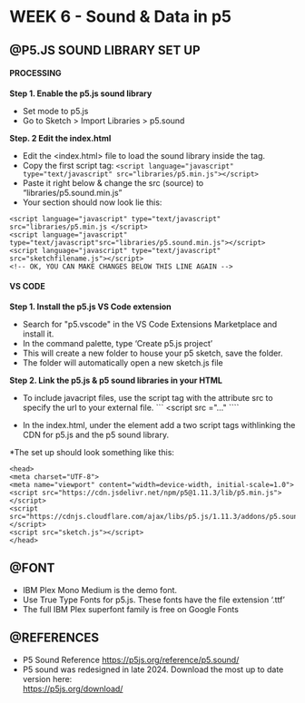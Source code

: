 # WEEK 6 - Sound & Data in p5

## @P5.JS SOUND LIBRARY SET UP
#### PROCESSING
<strong> Step 1.  Enable the p5.js sound library </strong>
* Set mode to p5.js
* Go to Sketch > Import Libraries > p5.sound

<strong>Step. 2  Edit the index.html</strong>
* Edit the <index.html> file to load the sound library inside the <head> tag.
* Copy the first script tag: 
 ```<script language="javascript" type="text/javascript" src="libraries/p5.min.js"></script>```
* Paste it right below & change the src (source) to “libraries/p5.sound.min.js” 
* Your <head> section should now look lie this:

```<!-- PLEASE NO CHANGES BELOW THIS LINE (UNTIL I SAY SO) -->
<script language="javascript" type="text/javascript" src="libraries/p5.min.js </script>
<script language="javascript" type="text/javascript"src="libraries/p5.sound.min.js"></script>
<script language="javascript" type="text/javascript" src="sketchfilename.js"></script>
<!-- OK, YOU CAN MAKE CHANGES BELOW THIS LINE AGAIN -->
```

#### VS CODE

<strong> Step 1. Install the p5.js VS Code extension </strong>
* Search for "p5.vscode" in the VS Code Extensions Marketplace and install it. 
* In the command palette,  type ‘Create p5.js project’
* This will create a new folder to house your p5 sketch, save the folder. 
* The folder will automatically open a new sketch.js file

<strong> Step 2. Link the p5.js & p5 sound libraries in your HTML </strong>
* To include javacript files, use the script tag with the attribute src to specify the url to your external file. 
``` <script src ="..." </script> ````

* In the index.html, under the <head> element add a two script tags 		withlinking the CDN for p5.js and the p5 sound library. 

*The set up should look something like this:
	
```
<head>
<meta charset="UTF-8">
<meta name="viewport" content="width=device-width, initial-scale=1.0">
<script src="https://cdn.jsdelivr.net/npm/p5@1.11.3/lib/p5.min.js"></script>
<script src="https://cdnjs.cloudflare.com/ajax/libs/p5.js/1.11.3/addons/p5.sound.min.js"</script>
<script src="sketch.js"></script>
</head>
```


## @FONT
* IBM Plex Mono Medium is the demo font. 
* Use True Type Fonts for p5.js. These fonts have the file extension ‘.ttf’
* The full IBM Plex superfont family is free on Google Fonts


## @REFERENCES
* P5 Sound Reference https://p5js.org/reference/p5.sound/
* P5 sound was redesigned in late 2024. Download the most up to date version here: <br>
https://p5js.org/download/ <br>



